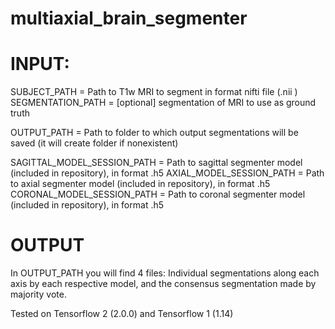 # multiaxial_brain_segmenter


# INPUT:

SUBJECT_PATH = Path to T1w MRI to segment in format nifti file (.nii )
SEGMENTATION_PATH = [optional] segmentation of MRI to use as ground truth

OUTPUT_PATH = Path to folder to which output segmentations will be saved (it will create folder if nonexistent)

SAGITTAL_MODEL_SESSION_PATH = Path to sagittal segmenter model (included in repository), in format .h5
AXIAL_MODEL_SESSION_PATH = Path to axial segmenter model (included in repository), in format .h5
CORONAL_MODEL_SESSION_PATH = Path to coronal segmenter model (included in repository), in format .h5

# OUTPUT

In OUTPUT_PATH you will find 4 files: Individual segmentations along each axis by each respective model, and the consensus segmentation made by majority vote.

Tested on Tensorflow 2 (2.0.0) and Tensorflow 1 (1.14)

